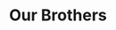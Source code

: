 ---
templateKey: 'actives'
path: /actives
image: ../img/home.png
title: Our Brothers
subheading: Meet the brothers of Theta Tau

classes:
  omicron:
    # - image: /img/brothers/omicron/178.jpg
    #   text: >
    #     Mengan Wang
    #   major: > 
    #     Computer Science
    #   year: >
    #     Class of 2024
    - image: /img/brothers/omicron/179.jpg
      text: >
        Anish Dulla
      major: > 
        Statistics and Data Science
      year: >
        Class of 2024
    # - image: /img/brothers/omicron/180.jpg
    #   text: >
    #     Anthony Chung
    #   major: > 
    #     Mechanical Engineering
    #   year: >
    #     Class of 2023
    # - image: /img/brothers/omicron/181.jpg
    #   text: >
    #     Ashley Kuwahara
    #   major: > 
    #     Civil Engineering
    #   year: >
    #     Class of 2023
    # - image: /img/brothers/omicron/182.jpg
    #   text: >
    #     Daniel Zhou
    #   major: > 
    #     Computer Science
    #   year: >
    #     Class of 2023
    # - image: /img/brothers/omicron/183.jpg
    #   text: >
    #     Karl Goeltner
    #   major: >
    #     Computer Science
    #   year: >
    #     Class of 2023
    # - image: /img/brothers/omicron/184.jpg
    #   text: >
    #     Kevin Tang
    #   major: >
    #     Computer Science
    #   year: >
    #     Class of 2023
    # - image: /img/brothers/omicron/186.jpg
    #   text: >
    #     Pranav Pata
    #   major: > 
    #     Computer Science
    #   year: >
    #     Class of 2024
    - image: /img/brothers/omicron/187.jpg
      text: >
        Shashvat Patel
      major: > 
        Statistics and Data Science
      year: >
        Class of 2024
  pi:
    - image: /img/brothers/pi/190.jpeg
      text: >
        Charlotte Schmitt
      major: > 
        Bioengineering
      year: >
        Class of 2025
    - image: /img/brothers/pi/191.jpeg
      text: >
        Eric Zhang
      major: > 
        Computer Science
      year: >
        Class of 2024
    # - image: /img/brothers/pi/192.jpeg
    #   text: >
    #     Kritin Garg
    #   major: > 
    #     Mechanical Engineering
    #   year: >
    #     Class of 2023
    # - image: /img/brothers/pi/193.jpeg
    #   text: >
    #     Mansi Dutta
    #   major: > 
    #     Civil Engineering
    #   year: >
    #     Class of 2023
    - image: /img/brothers/pi/194.jpeg
      text: >
        Wyatt Babcock
      major: > 
        Mechancial Engineering
      year: >
        Class of 2025
  rho:
    - image: /img/brothers/rho/195.jpg
      text: >
        Akshay Gupta
      major: > 
        Computer Science
      year: >
        Class of 2025
    - image: /img/brothers/rho/196.jpg
      text: >
        Angela Liu
      major: > 
        Chemical Engineering
      year: >
        Class of 2024
    - image: /img/brothers/rho/197.jpg
      text: >
        Annie Chen
      major: > 
        Mechanical Engineering
      year: >
        Class of 2025
    - image: /img/brothers/rho/198.jpg
      text: >
        Annie Wang
      major: > 
        Computer Science
      year: >
        Class of 2024
    - image: /img/brothers/rho/199.jpg
      text: >
        Christina Pham
      major: > 
        Cognitive Science
      year: >
        Class of 2024
    - image: /img/brothers/rho/200.jpg
      text: >
        Darren Huai
      major: > 
        Aerospace Engineering
      year: >
        Class of 2024
    - image: /img/brothers/rho/201.jpg
      text: >
        Kai Alcayde
      major: > 
        Aerospace Engineering
      year: >
        Class of 2024
    - image: /img/brothers/rho/202.jpg
      text: >
        Kenny Wan
      major: > 
        Civil and Environmental Engineering
      year: >
        Class of 2025
    - image: /img/brothers/rho/203.jpg
      text: >
        Krish Shah
      major: > 
        Computer Engineering
      year: >
        Class of 2024
    - image: /img/brothers/rho/204.jpg
      text: >
        Neil Angsanto
      major: > 
        Civil and Environmental Engineering
      year: >
        Class of 2024
    # - image: /img/brothers/rho/205.jpg
    #   text: >
    #     Rudy Orre
    #   major: > 
    #     Computer Science
    #   year: >
    #     Class of 2023
    # - image: /img/brothers/rho/206.jpg
    #   text: >
    #     Sally Min
    #   major: > 
    #     Environmental Science
    #   year: >
    #     Class of 2023
    - image: /img/brothers/rho/207.jpg
      text: >
        Sam Chan
      major: > 
        Computer Science and Engineering
      year: >
        Class of 2025
    - image: /img/brothers/rho/208.jpg
      text: >
        Victoria Ignacio
      major: > 
        Civil and Environmental Engineering
      year: >
        Class of 2024
  sigma:
    - image: /img/brothers/sigma/209.jpg
      text: >
        Alan Vuong
      major: > 
        Cognitive Science
      year: >
        Class of 2024
    - image: /img/brothers/sigma/210.jpg
      text: >
        Annie Cen
      major: > 
        Mathematics of Computation
      year: >
        Class of 2025
    - image: /img/brothers/sigma/211.jpg
      text: >
        Chen Tzen Kok
      major: > 
        Computer Science
      year: >
        Class of 2025
    - image: /img/brothers/sigma/212.jpg
      text: >
        Cheryl Lim
      major: > 
        Linguistics and Computer Science
      year: >
        Class of 2024
    - image: /img/brothers/sigma/213.jpg
      text: >
        Clara Lee
      major: > 
        Mechanical Engineering
      year: >
        Class of 2026
    - image: /img/brothers/sigma/214.jpg
      text: >
        Jack Lin
      major: > 
        Computer Science
      year: >
        Class of 2024
    - image: /img/brothers/sigma/215.jpg
      text: >
        Jason Co
      major: > 
        Mechanical Engineering
      year: >
        Class of 2026
    - image: /img/brothers/sigma/216.jpg
      text: >
        Kelly Tran
      major: > 
        Mathematics of Computation
      year: >
        Class of 2025
    - image: /img/brothers/sigma/217.jpg
      text: >
        Kelly Yu
      major: > 
        Computer Science
      year: >
        Class of 2024
    # - image: /img/brothers/sigma/218.jpg    // TODO: put back on after Fall 23 pledging ends
    #   text: >
    #     Kevin Yuan
    #   major: > 
    #     Computer Science
    #   year: >
    #     Class of 2026
    - image: /img/brothers/sigma/219.jpg
      text: >
        Rachel Shim
      major: > 
        Electrical Engineering
      year: >
        Class of 2026
    - image: /img/brothers/sigma/220.jpg
      text: >
        Ryan Ung
      major: > 
        Computer Science
      year: >
        Class of 2025
    - image: /img/brothers/sigma/221.jpg
      text: >
        Sophia Lee
      major: > 
        Computer Science
      year: >
        Class of 2026
    - image: /img/brothers/sigma/222.jpg
      text: >
        Tracy Nguyen
      major: > 
        Chemical Engineering
      year: >
        Class of 2024
    - image: /img/brothers/sigma/223.jpg
      text: >
        Vikram Puliyadi
      major: > 
        Computer Science
      year: >
        Class of 2025
  tau:
    # - image: /img/brothers/tau/224.jpeg     // TODO: put back on after Fall 23 pledging ends
    #   text: >
    #     Benjamin Xie
    #   major: > 
    #     Mechanical Engineering
    #   year: >
    #     Class of 226
    - image: /img/brothers/tau/225.jpeg
      text: >
        Danny Dang
      major: > 
        Math of Computation
      year: >
        Class of 2026
    - image: /img/brothers/tau/226.jpeg
      text: >
        Emma Buxton
      major: > 
        Bioengineering
      year: >
        Class of 2025
    - image: /img/brothers/tau/227.jpeg
      text: >
        Erika Tran
      major: > 
        Computer Science
      year: >
        Class of 2026
    - image: /img/brothers/tau/228.jpeg
      text: >
        Farrel Gormargana
      major: > 
        Math of Computation
      year: >
        Class of 2026
    - image: /img/brothers/tau/229.jpeg
      text: >
        June Park
      major: > 
        Data Theory
      year: >
        Class of 2026
    - image: /img/brothers/tau/230.jpeg
      text: >
        Lana Dang
      major: > 
        Civil Engineering
      year: >
        Class of 2026
    - image: /img/brothers/tau/231.jpeg
      text: >
        Ryan Vu
      major: > 
        Computer Science
      year: >
        Class of 2026
    # - image: /img/brothers/tau/232.jpeg
    #   text: >
    #     Teresa Bui
    #   major: > 
    #     Engineering Geology
    #   year: >
    #     Class of 2025
    - image: /img/brothers/tau/233.jpeg
      text: >
        Tom Oh
      major: > 
        Linguistics and Computer Science
      year: >
        Class of 2026
    - image: /img/brothers/tau/234.jpeg
      text: >
        Yena Lee
      major: > 
        Mechanical Engineering
      year: >
        Class of 2026

---